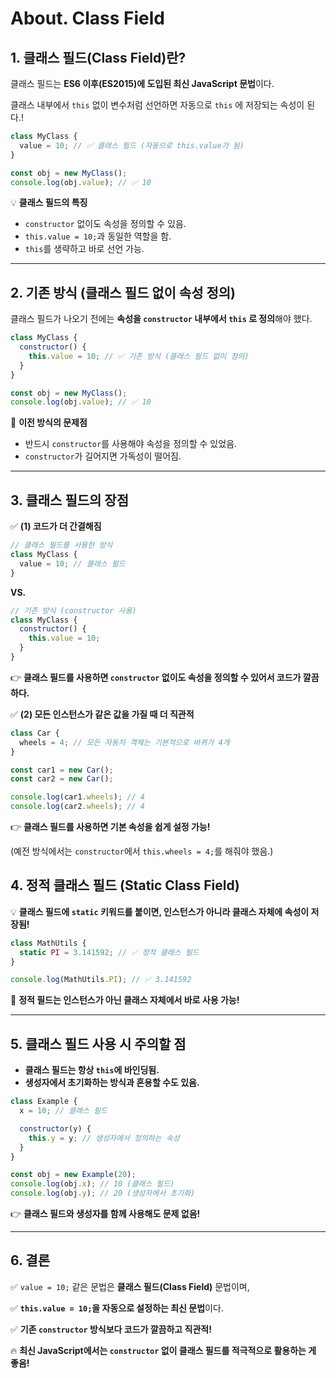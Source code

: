 About. Class Field
===

## 1. 클래스 필드(Class Field)란?

클래스 필드는 **ES6 이후(ES2015)에 도입된 최신 JavaScript 문법**이다.

클래스 내부에서 `this` 없이 변수처럼 선언하면 자동으로 `this` 에 저장되는 속성이 된다.!

```jsx
class MyClass {
  value = 10; // ✅ 클래스 필드 (자동으로 this.value가 됨)
}

const obj = new MyClass();
console.log(obj.value); // ✅ 10

```

💡 **클래스 필드의 특징**

- `constructor` 없이도 속성을 정의할 수 있음.
- `this.value = 10;`과 동일한 역할을 함.
- `this`를 생략하고 바로 선언 가능.

---

## 2. 기존 방식 (클래스 필드 없이 속성 정의)

클래스 필드가 나오기 전에는 **속성을 `constructor` 내부에서 `this` 로 정의**해야 했다.

```jsx
class MyClass {
  constructor() {
    this.value = 10; // ✅ 기존 방식 (클래스 필드 없이 정의)
  }
}

const obj = new MyClass();
console.log(obj.value); // ✅ 10
```

🔹 **이전 방식의 문제점**

- 반드시 `constructor`를 사용해야 속성을 정의할 수 있었음.
- `constructor`가 길어지면 가독성이 떨어짐.

---

## 3. 클래스 필드의 장점

✅ **(1) 코드가 더 간결해짐**

```jsx
// 클래스 필드를 사용한 방식
class MyClass {
  value = 10; // 클래스 필드
}
```

**VS.**

```jsx
// 기존 방식 (constructor 사용)
class MyClass {
  constructor() {
    this.value = 10;
  }
}

```

👉 **클래스 필드를 사용하면 `constructor` 없이도 속성을 정의할 수 있어서 코드가 깔끔하다.**

✅ **(2) 모든 인스턴스가 같은 값을 가질 때 더 직관적**

```jsx
class Car {
  wheels = 4; // 모든 자동차 객체는 기본적으로 바퀴가 4개
}

const car1 = new Car();
const car2 = new Car();

console.log(car1.wheels); // 4
console.log(car2.wheels); // 4
```

👉 **클래스 필드를 사용하면 기본 속성을 쉽게 설정 가능!**

(예전 방식에서는 `constructor`에서 `this.wheels = 4;`를 해줘야 했음.)

## 4. 정적 클래스 필드 (Static Class Field)

💡 **클래스 필드에 `static` 키워드를 붙이면, 인스턴스가 아니라 클래스 자체에 속성이 저장됨!**

```jsx
class MathUtils {
  static PI = 3.141592; // ✅ 정적 클래스 필드
}

console.log(MathUtils.PI); // ✅ 3.141592
```

🚀 **정적 필드는 인스턴스가 아닌 클래스 자체에서 바로 사용 가능!**

---

## **5. 클래스 필드 사용 시 주의할 점**

- **클래스 필드는 항상 `this`에 바인딩됨.**
- **생성자에서 초기화하는 방식과 혼용할 수도 있음.**

```jsx
class Example {
  x = 10; // 클래스 필드

  constructor(y) {
    this.y = y; // 생성자에서 정의하는 속성
  }
}

const obj = new Example(20);
console.log(obj.x); // 10 (클래스 필드)
console.log(obj.y); // 20 (생성자에서 초기화)

```

👉 **클래스 필드와 생성자를 함께 사용해도 문제 없음!**

---

## **6. 결론**

✅ `value = 10;` 같은 문법은 **클래스 필드(Class Field)** 문법이며,

✅ **`this.value = 10;`을 자동으로 설정하는 최신 문법**이다.

✅ **기존 `constructor` 방식보다 코드가 깔끔하고 직관적!**

🔥 **최신 JavaScript에서는 `constructor` 없이 클래스 필드를 적극적으로 활용하는 게 좋음!**